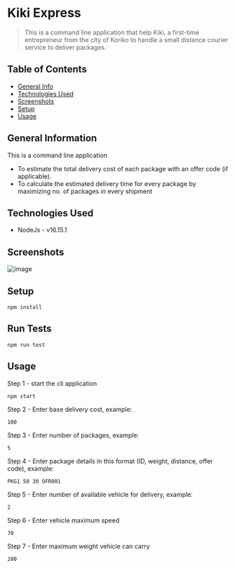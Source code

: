 # Kiki Express
> This is a command line application that help Kiki, a first-time entrepreneur from the city of Koriko to handle a small distance courier service to deliver packages.


## Table of Contents
* [General Info](#general-information)
* [Technologies Used](#technologies-used)
* [Screenshots](#screenshots)
* [Setup](#setup)
* [Usage](#usage)
<!-- * [License](#license) -->


## General Information
This is a command line application 
- To estimate the total delivery cost of each package with an offer code (if applicable).
- To calculate the estimated delivery time for every package by maximizing no. of packages in every shipment

## Technologies Used
- NodeJs - v16.15.1


## Screenshots
![image](https://user-images.githubusercontent.com/62272282/201977043-286b703d-23cd-4302-a308-879f9d80ab9a.png)


## Setup
```
npm install
```

## Run Tests
```
npm run test
```

## Usage
Step 1 - start the cli application
```
npm start
```
Step 2 - Enter base delivery cost, example: 
```
100
```
Step 3 - Enter number of packages, example:
```
5
```
Step 4 - Enter package details in this format (ID, weight, distance, offer code), example:
```
PKG1 50 30 OFR001 
```
Step 5 - Enter number of available vehicle for delivery, example:
```
2
```
Step 6 - Enter vehicle maximum speed
```
70
```
Step 7 - Enter maximum weight vehicle can carry
```
200
```





